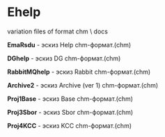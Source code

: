 # Ehelp
variation files of format chm \ docs

  **EmaRsdu** -  эскиз Help chm-формат.(chm)
  
  **DGhelp** -  эскиз DG chm-формат.(chm)
  
  **RabbitMQhelp** -  эскиз Rabbit chm-формат.(chm)  

  **Archive2** -  эскиз Archive (ver 1) chm-формат.(chm)

  **Proj1Base** -  эскиз Base chm-формат.(chm)
  
  **Proj3Sbor** -  эскиз Sbor chm-формат.(chm)

  **Proj4KCC** -  эскиз KCC chm-формат.(chm)
  